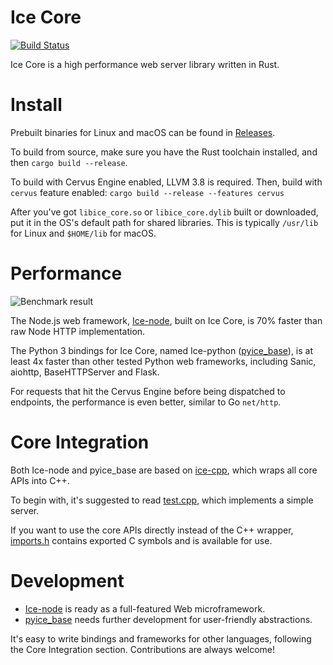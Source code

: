 # Ice Core

[![Build Status](https://travis-ci.org/losfair/IceCore.svg?branch=master)](https://travis-ci.org/losfair/IceCore)

Ice Core is a high performance web server library written in Rust.

# Install

Prebuilt binaries for Linux and macOS can be found in [Releases](https://github.com/losfair/IceCore/releases/latest).

To build from source, make sure you have the Rust toolchain installed, and then `cargo build --release`.

To build with Cervus Engine enabled, LLVM 3.8 is required. Then, build with `cervus` feature enabled: `cargo build --release --features cervus`

After you've got `libice_core.so` or `libice_core.dylib` built or downloaded, put it in the OS's default path for shared libraries. This is typically `/usr/lib` for Linux and `$HOME/lib` for macOS.

# Performance

![Benchmark result](https://i.imgur.com/4uBIYMC.png)

The Node.js web framework, [Ice-node](https://github.com/losfair/ice-node), built on Ice Core, is 70% faster than raw Node HTTP implementation.

The Python 3 bindings for Ice Core, named Ice-python ([pyice_base](https://github.com/losfair/pyice_base)), is at least 4x faster than other tested Python web frameworks, including Sanic, aiohttp, BaseHTTPServer and Flask.

For requests that hit the Cervus Engine before being dispatched to endpoints, the performance is even better, similar to Go `net/http`.

# Core Integration 

Both Ice-node and pyice_base are based on [ice-cpp](https://github.com/losfair/ice-cpp), which wraps all core APIs into C++.

To begin with, it's suggested to read [test.cpp](https://github.com/losfair/ice-cpp/blob/master/test.cpp), which implements a simple server.

If you want to use the core APIs directly instead of the C++ wrapper, [imports.h](https://github.com/losfair/ice-cpp/blob/master/imports.h) contains exported C symbols and is available for use.

# Development

- [Ice-node](https://github.com/losfair/ice-node) is ready as a full-featured Web microframework.
- [pyice_base](https://github.com/losfair/pyice_base) needs further development for user-friendly abstractions.

It's easy to write bindings and frameworks for other languages, following the Core Integration section. Contributions are always welcome!
